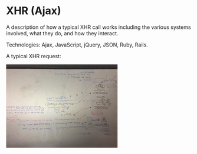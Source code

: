 <h1>XHR (Ajax)</h1>

<p>A description of how a typical XHR call works including the various systems involved, what they do, and how they interact.</p>

<p>Technologies: Ajax, JavaScript, jQuery, JSON, Ruby, Rails.</p>

<p>A typical XHR request:</p>
<img src="ajax-request.JPG" alt="XHR Request" height="45%" width="60%">

